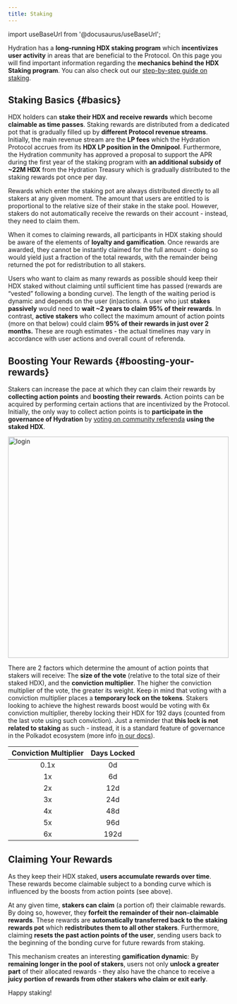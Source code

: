 ```yaml
---
title: Staking
---
```


import useBaseUrl from '@docusaurus/useBaseUrl';

Hydration has a **long-running HDX staking program** which **incentivizes user activity** in areas that are beneficial to the Protocol. On this page you will find important information regarding the **mechanics behind the HDX Staking program**. You can also check out our [step-by-step guide on staking](/community/stake_hdx).

## Staking Basics {#basics}

HDX holders can **stake their HDX and receive rewards** which become **claimable as time passes**. Staking rewards are distributed from a dedicated pot that is gradually filled up by **different Protocol revenue streams**. Initially, the main revenue stream are the **LP fees** which the Hydration Protocol accrues from its **HDX LP position in the Omnipool**. Furthermore, the Hydration community has approved a proposal to support the APR during the first year of the staking program with **an additional subsidy of ~22M HDX** from the Hydration Treasury which is gradually distributed to the staking rewards pot once per day.

Rewards which enter the staking pot are always distributed directly to all stakers at any given moment. The amount that users are entitled to is proportional to the relative size of their stake in the stake pool. However, stakers do not automatically receive the rewards on their account - instead, they need to claim them.

When it comes to claiming rewards, all participants in HDX staking should be aware of the elements of **loyalty and gamification**. Once rewards are awarded, they cannot be instantly claimed for the full amount - doing so would yield just a fraction of the total rewards, with the remainder being returned the pot for redistribution to all stakers.

Users who want to claim as many rewards as possible should keep their HDX staked without claiming until sufficient time has passed (rewards are “vested” following a bonding curve). The length of the waiting period is dynamic and depends on the user (in)actions. A user who just **stakes passively** would need to **wait ~2 years to claim 95% of their rewards**. In contrast, **active stakers** who collect the maximum amount of action points (more on that below) could claim **95% of their rewards in just over 2 months.** These are rough estimates - the actual timelines may vary in accordance with user actions and overall count of referenda.

## Boosting Your Rewards {#boosting-your-rewards}

Stakers can increase the pace at which they can claim their rewards by **collecting action points** and **boosting their rewards**. Action points can be acquired by performing certain actions that are incentivized by the Protocol. Initially, the only way to collect action points is to **participate in the governance of Hydration** by [voting on community referenda](https://hydradx.subsquare.io/democracy/referenda) **using the staked HDX**.

<div style={{textAlign: 'center'}}>
  <img alt="login" src={useBaseUrl('/staking/rewards_bonding_curve.jpg')} width="500px" />
</div>

There are 2 factors which determine the amount of action points that stakers will receive: The **size of the vote** (relative to the total size of their staked HDX), and the **conviction multiplier**. The higher the conviction multiplier of the vote, the greater its weight. Keep in mind that voting with a conviction multiplier places a **temporary lock on the tokens**. Stakers looking to achieve the highest rewards boost would be voting with 6x conviction multiplier, thereby locking their HDX for 192 days (counted from the last vote using such conviction). Just a reminder that **this lock is not related to staking** as such - instead, it is a standard feature of governance in the Polkadot ecosystem (more info [in our docs](../governance/democracy_referenda#referenda-votes-weighing)).

| Conviction Multiplier | Days Locked |
|:---------------------:|:-----------:|
| 0.1x                  |  0d         |
| 1x                    |  6d         |
| 2x                    |  12d        |
| 3x                    |  24d        |
| 4x                    |  48d        |
| 5x                    |  96d        |
| 6x                    |  192d       |

## Claiming Your Rewards

As they keep their HDX staked, **users accumulate rewards over time**. These rewards become claimable subject to a bonding curve which is influenced by the boosts from action points (see above).

At any given time, **stakers can claim** (a portion of) their claimable rewards. By doing so, however, they **forfeit the remainder of their non-claimable rewards**. These rewards are **automatically transferred back to the staking rewards pot** which **redistributes them to all other stakers**. Furthermore, claiming **resets the past action points of the user**, sending users back to the beginning of the bonding curve for future rewards from staking.

This mechanism creates an interesting **gamification dynamic**: By **remaining longer in the pool of stakers**, users not only **unlock a greater part** of their allocated rewards - they also have the chance to receive a **juicy portion of rewards from other stakers who claim or exit early**.

Happy staking!
